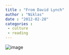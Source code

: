 ```yaml
---
title : "From David Lynch"
author : "Niklas"
date : "2012-02-28"
categories : 
 - culture
 - reading
---
```


![image](https://niklasblog.com/wp-content/wpid-CameraZOOM-20120228075422514.jpg "CameraZOOM-20120228075422514.jpg")
